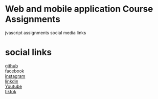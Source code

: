 # Web and mobile application Course Assignments 
jvascript assignments
social media links
# social links
[github](https://www.github.com/MuhammadIbrahim-dev)
<br/>
[facebook](https://www.facebook.com/Muhammadibrahimdev?mibextid=ZbWKwL)
<br/>
[instagram](https://www.instagram.com/ibrahim_dev_/profilecard/?igsh=OW90aHI2eWxja2o4)
<br/>
[linkdin](https://www.linkedin.com/in/muhammad-ibrahim-dev/)
<br/>
[Youtube](https://www.youtube.com/@ibrahimdeveloper)
<br/>
[tiktok](https://www.tiktok.com/@ibrahimdeveloperofficial)

